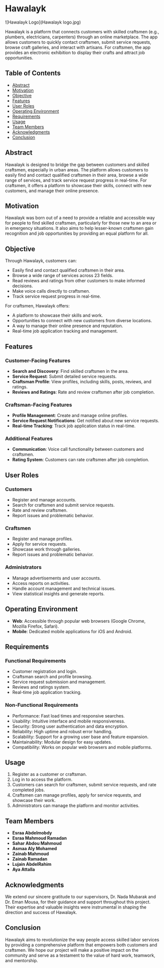 # Hawalayk

![Hawalayk Logo](Hawalayk logo.jpg)

Hawalayk is a platform that connects customers with skilled craftsmen (e.g., plumbers, electricians, carpenters) through an online marketplace. The app allows customers to quickly contact craftsmen, submit service requests, browse craft galleries, and interact with artisans. For craftsmen, the app provides an electronic exhibition to display their crafts and attract job opportunities.

## Table of Contents

- [Abstract](#abstract)
- [Motivation](#motivation)
- [Objective](#objective)
- [Features](#features)
- [User Roles](#user-roles)
- [Operating Environment](#operating-environment)
- [Requirements](#requirements)
- [Usage](#usage)
- [Team Members](#team-members)
- [Acknowledgments](#acknowledgments)
- [Conclusion](#conclusion)

## Abstract

Hawalayk is designed to bridge the gap between customers and skilled craftsmen, especially in urban areas. The platform allows customers to easily find and contact qualified craftsmen in their area, browse a wide range of services, and track service request progress in real-time. For craftsmen, it offers a platform to showcase their skills, connect with new customers, and manage their online presence.

## Motivation

Hawalayk was born out of a need to provide a reliable and accessible way for people to find skilled craftsmen, particularly for those new to an area or in emergency situations. It also aims to help lesser-known craftsmen gain recognition and job opportunities by providing an equal platform for all.

## Objective

Through Hawalayk, customers can:
- Easily find and contact qualified craftsmen in their area.
- Browse a wide range of services across 23 fields.
- Read reviews and ratings from other customers to make informed decisions.
- Make voice calls directly to craftsmen.
- Track service request progress in real-time.

For craftsmen, Hawalayk offers:
- A platform to showcase their skills and work.
- Opportunities to connect with new customers from diverse locations.
- A way to manage their online presence and reputation.
- Real-time job application tracking and management.

## Features

### Customer-Facing Features
- **Search and Discovery**: Find skilled craftsmen in the area.
- **Service Request**: Submit detailed service requests.
- **Craftsman Profile**: View profiles, including skills, posts, reviews, and ratings.
- **Reviews and Ratings**: Rate and review craftsmen after job completion.

### Craftsman-Facing Features
- **Profile Management**: Create and manage online profiles.
- **Service Request Notifications**: Get notified about new service requests.
- **Real-time Tracking**: Track job application status in real-time.

### Additional Features
- **Communication**: Voice call functionality between customers and craftsmen.
- **Rating System**: Customers can rate craftsmen after job completion.

## User Roles

### Customers
- Register and manage accounts.
- Search for craftsmen and submit service requests.
- Rate and review craftsmen.
- Report issues and problematic behavior.

### Craftsmen
- Register and manage profiles.
- Apply for service requests.
- Showcase work through galleries.
- Report issues and problematic behavior.

### Administrators
- Manage advertisements and user accounts.
- Access reports on activities.
- Handle account management and technical issues.
- View statistical insights and generate reports.

## Operating Environment

- **Web**: Accessible through popular web browsers (Google Chrome, Mozilla Firefox, Safari).
- **Mobile**: Dedicated mobile applications for iOS and Android.

## Requirements

### Functional Requirements
- Customer registration and login.
- Craftsman search and profile browsing.
- Service request submission and management.
- Reviews and ratings system.
- Real-time job application tracking.

### Non-Functional Requirements
- Performance: Fast load times and responsive searches.
- Usability: Intuitive interface and mobile responsiveness.
- Security: Strong user authentication and data encryption.
- Reliability: High uptime and robust error handling.
- Scalability: Support for a growing user base and feature expansion.
- Maintainability: Modular design for easy updates.
- Compatibility: Works on popular web browsers and mobile platforms.


## Usage

1. Register as a customer or craftsman.
2. Log in to access the platform.
3. Customers can search for craftsmen, submit service requests, and rate completed jobs.
4. Craftsmen can manage profiles, apply for service requests, and showcase their work.
5. Administrators can manage the platform and monitor activities.

## Team Members

- **Esraa Abdelmobdy**
- **Esraa Mahmoud Ramadan**
- **Sahar Abdou Mahmoud**
- **Asmaa Aly Mohamed**
- **Zainab Mahmoud**
- **Zainab Ramadan**
- **Lujain AbdelRahim**
- **Aya Attalla**

## Acknowledgments

We extend our sincere gratitude to our supervisors, Dr. Nada Mubarak and Dr. Eman Mousa, for their guidance and support throughout this project. Their expertise and valuable insights were instrumental in shaping the direction and success of Hawalayk.

## Conclusion

Hawalayk aims to revolutionize the way people access skilled labor services by providing a comprehensive platform that empowers both customers and craftsmen. We hope our project will make a positive impact on the community and serve as a testament to the value of hard work, teamwork, and mentorship.

